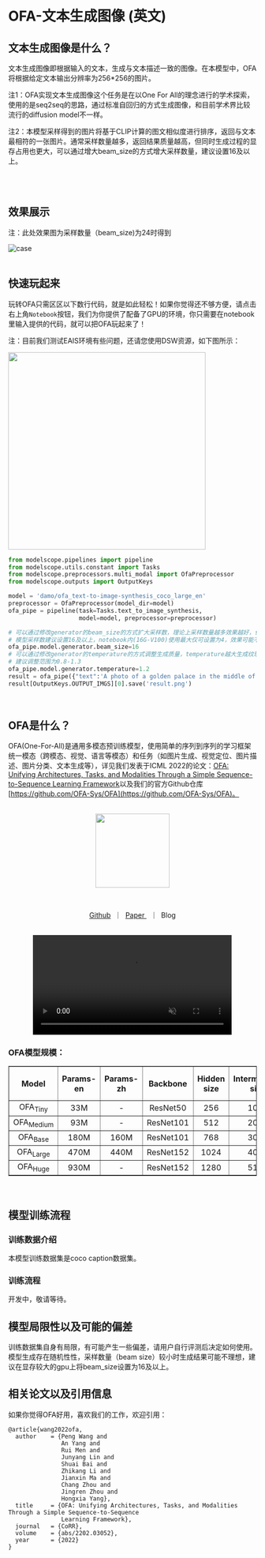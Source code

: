 # OFA-文本生成图像 (英文)
## 文本生成图像是什么？
文本生成图像即根据输入的文本，生成与文本描述一致的图像。在本模型中，OFA将根据给定文本输出分辨率为256*256的图片。

注1：OFA实现文本生成图像这个任务是在以One For All的理念进行的学术探索，使用的是seq2seq的思路，通过标准自回归的方式生成图像，和目前学术界比较流行的diffusion model不一样。

注2：本模型采样得到的图片将基于CLIP计算的图文相似度进行排序，返回与文本最相符的一张图片。通常采样数量越多，返回结果质量越高，但同时生成过程的显存占用也更大，可以通过增大beam_size的方式增大采样数量，建议设置16及以上。

<br><br>

## 效果展示

注：此处效果图为采样数量（beam_size)为24时得到

![case](resources/case1.png)
<br><br>


## 快速玩起来
玩转OFA只需区区以下数行代码，就是如此轻松！如果你觉得还不够方便，请点击右上角`Notebook`按钮，我们为你提供了配备了GPU的环境，你只需要在notebook里输入提供的代码，就可以把OFA玩起来了！

注：目前我们测试EAIS环境有些问题，还请您使用DSW资源，如下图所示：

<img src="resources/dsw.png" width="400" />

```python
from modelscope.pipelines import pipeline
from modelscope.utils.constant import Tasks
from modelscope.preprocessors.multi_modal import OfaPreprocessor
from modelscope.outputs import OutputKeys

model = 'damo/ofa_text-to-image-synthesis_coco_large_en'
preprocessor = OfaPreprocessor(model_dir=model)
ofa_pipe = pipeline(task=Tasks.text_to_image_synthesis, 
                    model=model, preprocessor=preprocessor)

# 可以通过修改generator的beam_size的方式扩大采样数，理论上采样数量越多效果越好，但显存占用也越大
# 模型采样数建议设置16及以上，notebook内(16G-V100)使用最大仅可设置为4，效果可能不理想
ofa_pipe.model.generator.beam_size=16
# 可以通过修改generator的temperature的方式调整生成质量，temperature越大生成纹理细节越多，相应地，生成结果有更大的可能会有形变
# 建议调整范围为0.8-1.3
ofa_pipe.model.generator.temperature=1.2
result = ofa_pipe({"text":'A photo of a golden palace in the middle of a lake, digital art, HD.'})
result[OutputKeys.OUTPUT_IMGS][0].save('result.png')
```
<br>

## OFA是什么？
OFA(One-For-All)是通用多模态预训练模型，使用简单的序列到序列的学习框架统一模态（跨模态、视觉、语言等模态）和任务（如图片生成、视觉定位、图片描述、图片分类、文本生成等），详见我们发表于ICML 2022的论文：[OFA: Unifying Architectures, Tasks, and Modalities Through a Simple Sequence-to-Sequence Learning Framework](https://arxiv.org/abs/2202.03052)以及我们的官方Github仓库[https://github.com/OFA-Sys/OFA](https://github.com/OFA-Sys/OFA)。
<br>

<p align="center">
    <br>
    <img src="resources/OFA_logo_tp_path.svg" width="150" />
    <br>
<p>
<br>

<p align="center">
        <a href="https://github.com/OFA-Sys/OFA">Github</a>&nbsp ｜ &nbsp<a href="https://arxiv.org/abs/2202.03052">Paper </a>&nbsp ｜ &nbspBlog
</p>

<p align="center">
    <br>
        <video src="https://xingchen-data.oss-cn-zhangjiakou.aliyuncs.com/maas/resources/modelscope_web/demo.mp4" loop="loop" autoplay="autoplay" muted width="80%"></video>
    <br>
</p>

### OFA模型规模：

<table border="1" width="100%">
    <tr align="center">
        <th>Model</th><th>Params-en</th><th>Params-zh</th><th>Backbone</th><th>Hidden size</th><th>Intermediate size</th><th>Num. of heads</th><th>Enc layers</th><th>Dec layers</th>
    </tr>
    <tr align="center">
        <td>OFA<sub>Tiny</sub></td><td>33M</td><td>-</td><td>ResNet50</td><td>256</td><td>1024</td><td>4</td><td>4</td><td>4</td>
    </tr>
    <tr align="center">
        <td>OFA<sub>Medium</sub></td><td>93M</td><td>-</td><td>ResNet101</td><td>512</td></td><td>2048</td><td>8</td><td>4</td><td>4</td>
    </tr>
    <tr align="center">
        <td>OFA<sub>Base</sub></td><td>180M</td><td>160M</td><td>ResNet101</td><td>768</td></td><td>3072</td><td>12</td><td>6</td><td>6</td>
    </tr>
    <tr align="center">
        <td>OFA<sub>Large</sub></td><td>470M</td><td>440M</td><td>ResNet152</td><td>1024</td></td><td>4096</td><td>16</td><td>12</td><td>12</td>
    </tr>
    <tr align="center">
        <td>OFA<sub>Huge</sub></td><td>930M</td><td>-</td><td>ResNet152</td><td>1280</td></td><td>5120</td><td>16</td><td>24</td><td>12</td>
    </tr>
</table>
<br>

## 模型训练流程

### 训练数据介绍
本模型训练数据集是coco caption数据集。

### 训练流程
开发中，敬请等待。

## 模型局限性以及可能的偏差
训练数据集自身有局限，有可能产生一些偏差，请用户自行评测后决定如何使用。
模型生成存在随机性性，采样数量（beam size）较小时生成结果可能不理想，建议在显存较大的gpu上将beam_size设置为16及以上。

## 相关论文以及引用信息
如果你觉得OFA好用，喜欢我们的工作，欢迎引用：
```
@article{wang2022ofa,
  author    = {Peng Wang and
               An Yang and
               Rui Men and
               Junyang Lin and
               Shuai Bai and
               Zhikang Li and
               Jianxin Ma and
               Chang Zhou and
               Jingren Zhou and
               Hongxia Yang},
  title     = {OFA: Unifying Architectures, Tasks, and Modalities Through a Simple Sequence-to-Sequence
               Learning Framework},
  journal   = {CoRR},
  volume    = {abs/2202.03052},
  year      = {2022}
}
```